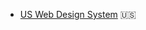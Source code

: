 <!-- TITLE: Government Design Systems -->
<!-- SUBTITLE: A quick summary of Government Design Systems -->

* [US Web Design System](https://designsystem.digital.gov) :us: